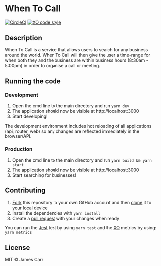 # When To Call

[![CircleCI](https://img.shields.io/circleci/project/github/jamesacarr/when-to-call.svg)](https://circleci.com/gh/jamesacarr/when-to-call)
[![XO code style](https://img.shields.io/badge/code_style-XO-5ed9c7.svg)](https://github.com/sindresorhus/xo)

## Description

When To Call is a service that allows users to search for any business around the world. When To Call will then give the user a time-range for when both they and the business are within business hours (8:30am - 5:00pm) in order to organise a call or meeting.

## Running the code

### Development

1. Open the cmd line to the main directory and run `yarn dev`
2. The application should now be visible at http://localhost:3000
2. Start developing!

The development environment includes hot reloading of all applications (api, router, web) so any changes are reflected immediately in the browser/API.

### Production

1. Open the cmd line to the main directory and run `yarn build && yarn start`
2. The application should now be visible at http://localhost:3000
3. Start searching for businesses!

## Contributing

1. [Fork](https://help.github.com/articles/fork-a-repo/) this repository to your own GitHub account and then [clone](https://help.github.com/articles/cloning-a-repository/) it to your local device
2. Install the dependencies with `yarn install`
3. Create a [pull request](https://help.github.com/articles/about-pull-requests/) with your changes when ready

You can run the [Jest](https://github.com/facebook/jest) test by using `yarn test` and the [XO](https://github.com/sindresorhus/xo) metrics by using: `yarn metrics`

## License

MIT © James Carr
